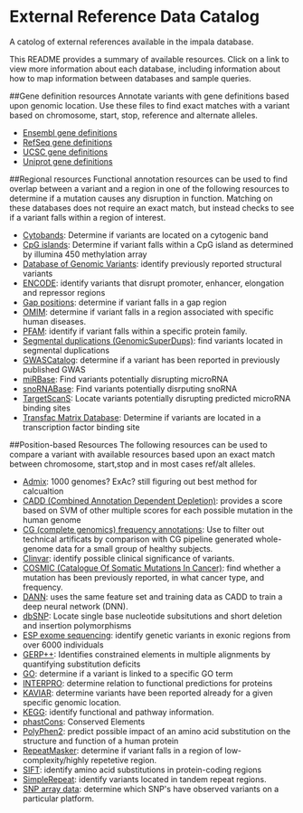 # External Reference Data Catalog

A catolog of external references available in the impala database.  

This README provides a summary of available resources. Click on a link to view more information about each database, including information about how to map information between databases and sample queries.  

##Gene definition resources
Annotate variants with gene definitions based upon genomic location. Use these files to find exact matches with a variant based on chromosome, start, stop, reference and alternate alleles. 

<ul>
<li><a href="https://github.com/summerela/external-reference-data-catalog/blob/master/ensembl_genedefs.md", target="_blank">Ensembl gene definitions</a></li>
<li><a href="https://github.com/summerela/external-reference-data-catalog/blob/master/refseq_genedefs.md", target="_blank">RefSeq gene definitions</a></li>
<li><a href="https://github.com/summerela/external-reference-data-catalog/blob/master/UCSC_genedefs.md", target="_blank">UCSC gene definitions</a></li>
<li><a href="https://github.com/summerela/external-reference-data-catalog/blob/master/uniprot_genedefs.md", target="_blank">Uniprot gene definitions</a></li>
</ul>

##Regional resources
Functional annotation resources can be used to find overlap between a variant and a region in one of the following resources to determine if a mutation causes any disruption in function. Matching on these databases does not require an exact match, but instead checks to see if a variant falls within a region of interest. 
<ul>
<li><a href="https://github.com/summerela/external-reference-data-catalog/blob/master/cytoband.md", target="blank">Cytobands</a>: Determine if variants are located on a cytogenic band</li>
<li><a href="https://github.com/summerela/external-reference-data-catalog/blob/master/cpg.md", target="blank">CpG islands</a>: Determine if variant falls within a CpG island as determined by illumina 450 methylation array</li>
<li><a href="https://github.com/summerela/external-reference-data-catalog/blob/master/dgv.md", target="blank">Database of Genomic Variants</a>: identify previously reported structural variants</li>
<li><a href="https://github.com/summerela/external-reference-data-catalog/blob/master/encod.md", target="blank">ENCODE</a>: identify variants that disrupt promoter, enhancer, elongation and repressor regions</li>
<li><a href="https://github.com/summerela/external-reference-data-catalog/blob/master/gap.md", target="blank">Gap positions</a>: determine if variant falls in a gap region</li>
<li><a href="https://github.com/summerela/external-reference-data-catalog/blob/master/omim.md", target="blank">OMIM</a>: determine if variant falls in a region associated with specific human diseases.</li>
<li><a href="https://github.com/summerela/external-reference-data-catalog/blob/master/pfam.md", target="blank">PFAM</a>: identify if variant falls within a specific protein family. </li>
<li><a href="https://github.com/summerela/external-reference-data-catalog/blob/master/seg_dups.md", target="blank">Segmental duplications (GenomicSuperDups)</a>: find variants located in segmental duplications</li>
<li><a href="https://github.com/summerela/external-reference-data-catalog/blob/master/gwas.md", target="blank">GWASCatalog</a>: determine if a variant has been reported in previously published GWAS</li>
<li><a href="https://github.com/summerela/external-reference-data-catalog/blob/master/mirbase.md", target="blank">miRBase</a>: Find variants potentially disrupting microRNA</li>
<li><a href="https://github.com/summerela/external-reference-data-catalog/blob/master/snobase.md", target="blank">snoRNABase</a>: Find variants potentially disrputing snoRNA</li>
<li><a href="https://github.com/summerela/external-reference-data-catalog/blob/master/targetscans.md", target="blank">TargetScanS</a>: Locate variants potentially disrupting predicted microRNA binding sites</li>
<li><a href="https://github.com/summerela/external-reference-data-catalog/blob/master/transfac.md", target="blank">Transfac Matrix Database</a>: Determine if variants are located in a transcription factor binding site</li>
</ul>

##Position-based Resources
The following resources can be used to compare a variant with available resources based upon an exact match between chromosome, start,stop and in most cases ref/alt alleles.  
<ul>
<li><a href="https://github.com/summerela/external-reference-data-catalog/blob/master/admix.md", target="blank">Admix</a>: 1000 genomes? ExAc? still figuring out best method for calcualtion</li>
<li><a href="https://github.com/summerela/external-reference-data-catalog/blob/master/cadd.md", target="blank">CADD (Combined Annotation Dependent Depletion)</a>: provides a score based on SVM of other multiple scores for each possible mutation in the human genome</li>
<li><a href="https://github.com/summerela/external-reference-data-catalog/blob/master/cg.md", target="blank">CG (complete genomics) frequency annotations</a>: Use to filter out technical artificats by comparison with CG pipeline generated whole-genome data for a small group of healthy subjects.</li>
<li><a href="https://github.com/summerela/external-reference-data-catalog/blob/master/clinvar.md", target="blank">Clinvar</a>: identify possible clinical significance of variants. </li>
<li><a href="https://github.com/summerela/external-reference-data-catalog/blob/master/cosmic.md", target="blank">COSMIC (Catalogue Of Somatic Mutations In Cancer)</a>: find whether a mutation has been previously reported, in what cancer type, and frequency.</li>
<li><a href="https://github.com/summerela/external-reference-data-catalog/blob/master/dann.md", target="blank">DANN</a>: uses the same feature set and training data as CADD to train a deep neural network (DNN).</li>
<li><a href="https://github.com/summerela/external-reference-data-catalog/blob/master/dbsnp.md", target="blank">dbSNP</a>: Locate single base nucleotide subsitutions and short deletion and insertion polymorphisms</li>
<li><a href="https://github.com/summerela/external-reference-data-catalog/blob/master/esp.md", target="blank">ESP exome sequencing</a>: identify genetic variants in exonic regions from over 6000 individuals </li>
<li><a href="https://github.com/summerela/external-reference-data-catalog/blob/master/gerp.md", target="blank">GERP++</a>: Identifies constrained elements in multiple alignments by quantifying substitution deficits</li>
<li><a href="https://github.com/summerela/external-reference-data-catalog/blob/master/go.md", target="blank">GO</a>: determine if a variant is linked to a specific GO term</li>
<li><a href="https://github.com/summerela/external-reference-data-catalog/blob/master/interpro.md", target="blank">INTERPRO</a>: determine relation to functional predictions for proteins</li>
<li><a href="https://github.com/summerela/external-reference-data-catalog/blob/master/kaviar.md", target="blank">KAVIAR</a>: determine variants have been reported already for a given specific genomic location.</li>
<li><a href="https://github.com/summerela/external-reference-data-catalog/blob/master/kegg.md", target="blank">KEGG</a>: identify functional and pathway information.</li>
<li><a href="https://github.com/summerela/external-reference-data-catalog/blob/master/phastcons.md", target="blank">phastCons</a>: Conserved Elements</li>
<li><a href="https://github.com/summerela/external-reference-data-catalog/blob/master/polyphen.md", target="blank">PolyPhen2</a>: predict possible impact of an amino acid substitution on the structure and function of a human protein</li>
<li><a href="https://github.com/summerela/external-reference-data-catalog/blob/master/repeatmasker.md", target="blank">RepeatMasker</a>: determine if variant falls in a region of low-complexity/highly repetetive region. </li>
<li><a href="https://github.com/summerela/external-reference-data-catalog/blob/master/sift.md", target="blank">SIFT</a>: identify amino acid substitutions in protein-coding regions</li>
<li><a href="https://github.com/summerela/external-reference-data-catalog/blob/master/simplerepeat.md", target="blank">SimpleRepeat</a>: identify variants located in tandem repeat regions.</li>
<li><a href="https://github.com/summerela/external-reference-data-catalog/blob/master/snp_array.md", target="blank">SNP array data</a>: determine which SNP's have observed variants on a particular platform.</li>
</ul>

